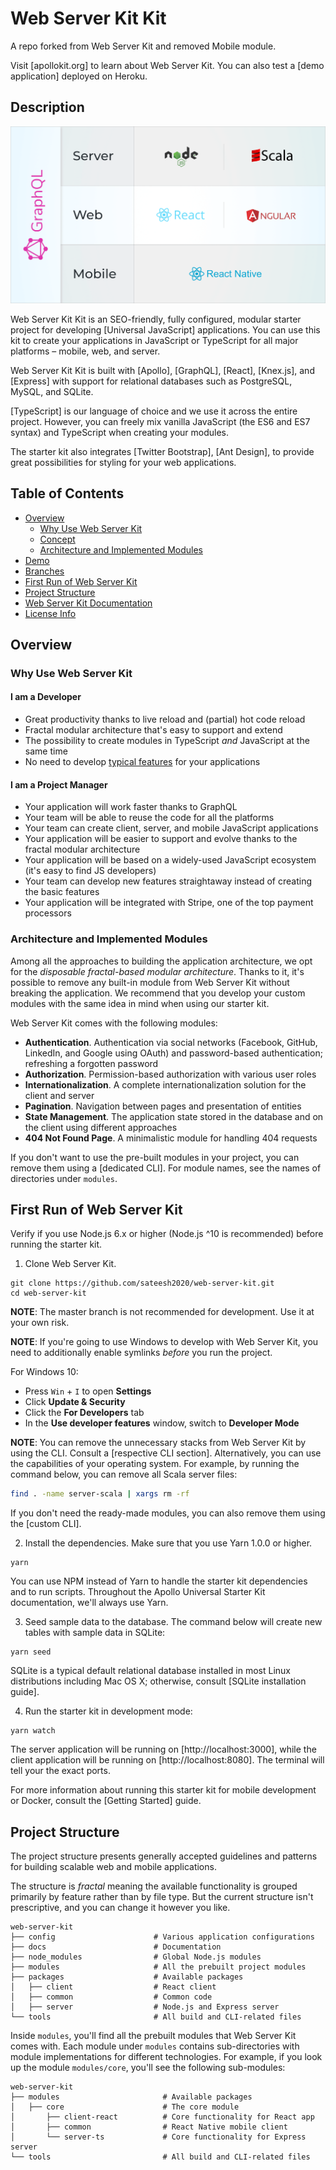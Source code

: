 # Web Server Kit Kit

A repo forked from Web Server Kit and removed Mobile module.

Visit [apollokit.org] to learn about Web Server Kit. You can also test a [demo application] deployed on
Heroku.

## Description

![](Technologies.png)

Web Server Kit Kit is an SEO-friendly, fully configured, modular starter project for developing [Universal
JavaScript] applications. You can use this kit to create your applications in JavaScript or TypeScript for all major
platforms &ndash; mobile, web, and server.

Web Server Kit Kit is built with [Apollo], [GraphQL], [React], [Knex.js],
and [Express] with support for relational databases such as PostgreSQL, MySQL, and SQLite.

[TypeScript] is our language of choice and we use it across the entire project. However, you can freely mix vanilla
JavaScript (the ES6 and ES7 syntax) and TypeScript when creating your modules.

The starter kit also integrates [Twitter Bootstrap], [Ant Design],
to provide great possibilities for styling for your web applications.

## Table of Contents

- [Overview](#overview)
  - [Why Use Web Server Kit](#why-use-web-server-kit)
  - [Concept](#concept)
  - [Architecture and Implemented Modules](#architecture-and-implemented-modules)
- [Demo](#demo)
- [Branches](#branches)
- [First Run of Web Server Kit](#first-run-of-web-server-kit)
- [Project Structure](#project-structure)
- [Web Server Kit Documentation](#web-server-kit-documentation)
- [License Info](#license)

## Overview

### Why Use Web Server Kit

#### I am a Developer

- Great productivity thanks to live reload and (partial) hot code reload
- Fractal modular architecture that's easy to support and extend
- The possibility to create modules in TypeScript _and_ JavaScript at the same time
- No need to develop [typical features](#architecture-and-implemented-modules) for your applications

#### I am a Project Manager

- Your application will work faster thanks to GraphQL
- Your team will be able to reuse the code for all the platforms
- Your team can create client, server, and mobile JavaScript applications
- Your application will be easier to support and evolve thanks to the fractal modular architecture
- Your application will be based on a widely-used JavaScript ecosystem (it's easy to find JS developers)
- Your team can develop new features straightaway instead of creating the basic features
- Your application will be integrated with Stripe, one of the top payment processors

### Architecture and Implemented Modules

Among all the approaches to building the application architecture, we opt for the _disposable fractal-based modular
architecture_. Thanks to it, it's possible to remove any built-in module from Web Server Kit without
breaking the application. We recommend that you develop your custom modules with the same idea in mind when using our
starter kit.

Web Server Kit comes with the following modules:

- **Authentication**. Authentication via social networks (Facebook, GitHub, LinkedIn, and Google using OAuth) and
  password-based authentication; refreshing a forgotten password
- **Authorization**. Permission-based authorization with various user roles
- **Internationalization**. A complete internationalization solution for the client and server
- **Pagination**. Navigation between pages and presentation of entities
- **State Management**. The application state stored in the database and on the client using different approaches
- **404 Not Found Page**. A minimalistic module for handling 404 requests

If you don't want to use the pre-built modules in your project, you can remove them using a [dedicated CLI]. For module
names, see the names of directories under `modules`.

## First Run of Web Server Kit

Verify if you use Node.js 6.x or higher (Node.js ^10 is recommended) before running the starter kit.

1. Clone Web Server Kit.

```
git clone https://github.com/sateesh2020/web-server-kit.git
cd web-server-kit
```

**NOTE**: The master branch is not recommended for development. Use it at your own risk.

**NOTE**: If you're going to use Windows to develop with Web Server Kit, you need to additionally enable
symlinks _before_ you run the project.

For Windows 10:

- Press `Win` + `I` to open **Settings**
- Click **Update & Security**
- Click the **For Developers** tab
- In the **Use developer features** window, switch to **Developer Mode**

**NOTE**: You can remove the unnecessary stacks from Web Server Kit by using the CLI. Consult a
[respective CLI section]. Alternatively, you can use the capabilities of your operating system. For example, by running
the command below, you can remove all Scala server files:

```bash
find . -name server-scala | xargs rm -rf
```

If you don't need the ready-made modules, you can also remove them using the [custom CLI].

2. Install the dependencies. Make sure that you use Yarn 1.0.0 or higher.

```
yarn
```

You can use NPM instead of Yarn to handle the starter kit dependencies and to run scripts. Throughout the Apollo
Universal Starter Kit documentation, we'll always use Yarn.

3. Seed sample data to the database. The command below will create new tables with sample data in SQLite:

```
yarn seed
```

SQLite is a typical default relational database installed in most Linux distributions including Mac OS X; otherwise,
consult [SQLite installation guide].

4. Run the starter kit in development mode:

```
yarn watch
```

The server application will be running on [http://localhost:3000], while the client application will be running on
[http://localhost:8080]. The terminal will tell your the exact ports.

For more information about running this starter kit for mobile development or Docker, consult the [Getting Started]
guide.

## Project Structure

The project structure presents generally accepted guidelines and patterns for building scalable web and mobile
applications.

The structure is _fractal_ meaning the available functionality is grouped primarily by feature rather than by file type.
But the current structure isn't prescriptive, and you can change it however you like.

```
web-server-kit
├── config                      # Various application configurations
├── docs                        # Documentation
├── node_modules                # Global Node.js modules
├── modules                     # All the prebuilt project modules
├── packages                    # Available packages
│   ├── client                  # React client
│   ├── common                  # Common code
│   ├── server                  # Node.js and Express server
└── tools                       # All build and CLI-related files
```

Inside `modules`, you'll find all the prebuilt modules that Web Server Kit comes with. Each module under
`modules` contains sub-directories with module implementations for different technologies. For example, if you look up
the module `modules/core`, you'll see the following sub-modules:

```
web-server-kit
├── modules                       # Available packages
│   ├── core                      # The core module
│       ├── client-react          # Core functionality for React app
│       ├── common                # React Native mobile client
│       └── server-ts             # Core functionality for Express server
└── tools                         # All build and CLI-related files
```
